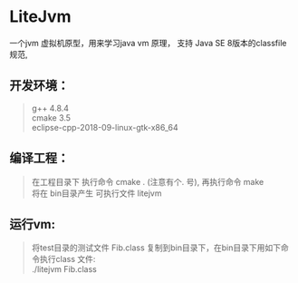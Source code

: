 # LiteJvm
一个jvm 虚拟机原型，用来学习java vm 原理， 支持 Java SE 8版本的classfile 规范, 


## 开发环境：
   >  g++   4.8.4 <br>
   >  cmake 3.5  <br>
   >  eclipse-cpp-2018-09-linux-gtk-x86_64 <br>

## 编译工程：
  > 在工程目录下 执行命令 cmake . (注意有个. 号),   再执行命令 make  
  > 将在 bin目录产生 可执行文件 litejvm 
  


## 运行vm:     

 > 将test目录的测试文件 Fib.class 复制到bin目录下，在bin目录下用如下命令执行class 文件:  
 > ./litejvm Fib.class   
